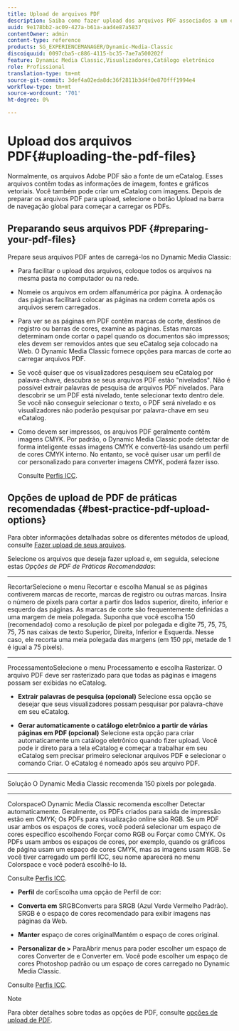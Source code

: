 ```yaml
---
title: Upload de arquivos PDF
description: Saiba como fazer upload dos arquivos PDF associados a um eCatalog.
uuid: 9e178bb2-ac09-427a-b61a-aad4e87a5837
contentOwner: admin
content-type: reference
products: SG_EXPERIENCEMANAGER/Dynamic-Media-Classic
discoiquuid: 0097cba5-c886-4115-bc35-7ae7a500202f
feature: Dynamic Media Classic,Visualizadores,Catálogo eletrônico
role: Profissional
translation-type: tm+mt
source-git-commit: 3def4a02eda8dc36f2811b3d4f0e870fff1994e4
workflow-type: tm+mt
source-wordcount: '701'
ht-degree: 0%

---
```



# Upload dos arquivos PDF{#uploading-the-pdf-files}

Normalmente, os arquivos Adobe PDF são a fonte de um eCatalog. Esses arquivos contêm todas as informações de imagem, fontes e gráficos vetoriais. Você também pode criar um eCatalog com imagens. Depois de preparar os arquivos PDF para upload, selecione o botão Upload na barra de navegação global para começar a carregar os PDFs.

## Preparando seus arquivos PDF {#preparing-your-pdf-files}

Prepare seus arquivos PDF antes de carregá-los no Dynamic Media Classic:

* Para facilitar o upload dos arquivos, coloque todos os arquivos na mesma pasta no computador ou na rede.
* Nomeie os arquivos em ordem alfanumérica por página. A ordenação das páginas facilitará colocar as páginas na ordem correta após os arquivos serem carregados.
* Para ver se as páginas em PDF contêm marcas de corte, destinos de registro ou barras de cores, examine as páginas. Estas marcas determinam onde cortar o papel quando os documentos são impressos; eles devem ser removidos antes que seu eCatalog seja colocado na Web. O Dynamic Media Classic fornece opções para marcas de corte ao carregar arquivos PDF.
* Se você quiser que os visualizadores pesquisem seu eCatalog por palavra-chave, descubra se seus arquivos PDF estão &quot;nivelados&quot;. Não é possível extrair palavras de pesquisa de arquivos PDF nivelados. Para descobrir se um PDF está nivelado, tente selecionar texto dentro dele. Se você não conseguir selecionar o texto, o PDF será nivelado e os visualizadores não poderão pesquisar por palavra-chave em seu eCatalog.
* Como devem ser impressos, os arquivos PDF geralmente contêm imagens CMYK. Por padrão, o Dynamic Media Classic pode detectar de forma inteligente essas imagens CMYK e convertê-las usando um perfil de cores CMYK interno. No entanto, se você quiser usar um perfil de cor personalizado para converter imagens CMYK, poderá fazer isso.

   Consulte [Perfis ICC](icc-profiles.md#icc_profiles).

## Opções de upload de PDF de práticas recomendadas {#best-practice-pdf-upload-options}

Para obter informações detalhadas sobre os diferentes métodos de upload, consulte [Fazer upload de seus arquivos](uploading-files.md#uploading_your_files).

Selecione os arquivos que deseja fazer upload e, em seguida, selecione estas *Opções de PDF de Práticas Recomendadas*:

* ****
RecortarSelecione o menu Recortar e escolha Manual se as páginas contiverem marcas de recorte, marcas de registro ou outras marcas. Insira o número de pixels para cortar a partir dos lados superior, direito, inferior e esquerdo das páginas. As marcas de corte são frequentemente definidas a uma margem de meia polegada. Suponha que você escolha 150 (recomendado) como a resolução de pixel por polegada e digite 75, 75, 75, 75, 75 nas caixas de texto Superior, Direita, Inferior e Esquerda. Nesse caso, ele recorta uma meia polegada das margens (em 150 ppi, metade de 1 é igual a 75 pixels).

* ****
ProcessamentoSelecione o menu Processamento e escolha Rasterizar. O arquivo PDF deve ser rasterizado para que todas as páginas e imagens possam ser exibidas no eCatalog.

* **Extrair palavras de pesquisa (opcional)**
Selecione essa opção se desejar que seus visualizadores possam pesquisar por palavra-chave em seu eCatalog.

* **Gerar automaticamente o catálogo eletrônico a partir de várias páginas em PDF (opcional)**
Selecione esta opção para criar automaticamente um catálogo eletrônico quando fizer upload. Você pode ir direto para a tela eCatalog e começar a trabalhar em seu eCatalog sem precisar primeiro selecionar arquivos PDF e selecionar o comando Criar. O eCatalog é nomeado após seu arquivo PDF.

* ****
Solução O Dynamic Media Classic recomenda 150 pixels por polegada.

* ****
ColorspaceO Dynamic Media Classic recomenda escolher Detectar automaticamente. Geralmente, os PDFs criados para saída de impressão estão em CMYK; Os PDFs para visualização online são RGB. Se um PDF usar ambos os espaços de cores, você poderá selecionar um espaço de cores específico escolhendo Forçar como RGB ou Forçar como CMYK. Os PDFs usam ambos os espaços de cores, por exemplo, quando os gráficos de página usam um espaço de cores CMYK, mas as imagens usam RGB. Se você tiver carregado um perfil ICC, seu nome aparecerá no menu Colorspace e você poderá escolhê-lo lá.

   Consulte [Perfis ICC](icc-profiles.md#icc_profiles).

* **Perfil**
de corEscolha uma opção de Perfil de cor:

* **Converta em**
SRGBConverts para SRGB (Azul Verde Vermelho Padrão). SRGB é o espaço de cores recomendado para exibir imagens nas páginas da Web.

* **Manter**
espaço de cores originalMantém o espaço de cores original.

* **Personalizar de >**
ParaAbrir menus para poder escolher um espaço de cores Converter de e Converter em. Você pode escolher um espaço de cores Photoshop padrão ou um espaço de cores carregado no Dynamic Media Classic.

Consulte [Perfis ICC](icc-profiles.md#icc_profiles).

>[!NOTE]
>
>Para obter detalhes sobre todas as opções de PDF, consulte [opções de upload de PDF](pdfs.md#pdf_upload_options).

